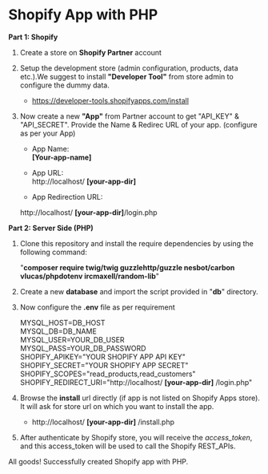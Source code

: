 # Shopify App with PHP

**Part 1: Shopify**
1. Create a store on **Shopify Partner** account

2. Setup the development store (admin configuration, products, data etc.).We suggest to install **"Developer Tool"** from store admin to configure the dummy data.
   - https://developer-tools.shopifyapps.com/install
   
3. Now create a new **"App"** from Partner account to get "API_KEY" & "API_SECRET". Provide the Name & Redirec URL of your app. (configure as per your App)
   - App Name:           
   **[Your-app-name]**
   
   - App URL:   
   http://localhost/ **[your-app-dir]**
   
   - App Redirection URL:
   
   http://localhost/ **[your-app-dir]**/login.php
   
   
   
**Part 2: Server Side (PHP)**
1. Clone this repository and install the require dependencies by using the following command:

   "**composer require twig/twig guzzlehttp/guzzle nesbot/carbon vlucas/phpdotenv ircmaxell/random-lib**"
   
2. Create a new **database** and import the script provided in "**db**" directory.

3. Now configure the **.env** file as per requirement

   MYSQL_HOST=DB_HOST<br/>
   MYSQL_DB=DB_NAME<br/>
   MYSQL_USER=YOUR_DB_USER<br/>
   MYSQL_PASS=YOUR_DB_PASSWORD<br/>
   SHOPIFY_APIKEY="YOUR SHOPIFY APP API KEY"<br/>
   SHOPIFY_SECRET="YOUR SHOPIFY APP SECRET"<br/>
   SHOPIFY_SCOPES="read_products,read_customers"<br/>
   SHOPIFY_REDIRECT_URI="http://localhost/ **[your-app-dir]** /login.php"<br/>
   
4. Browse the **install** url directly (if app is not listed on Shopify Apps store). It will ask for store url on which you want to install the app.
   - http://localhost/ **[your-app-dir]** /install.php
   
5. After authenticate by Shopify store, you will receive the <i>access_token</i>, and this access_token will be used to call the Shopify REST_APIs.

All goods! Successfully created Shopify app with PHP.




